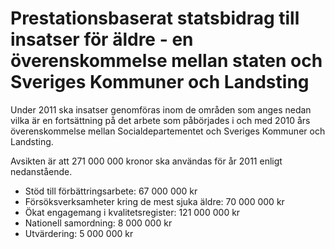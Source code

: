 # Prestationsbaserat statsbidrag till insatser för äldre - en överenskommelse mellan staten och Sveriges Kommuner och Landsting

Under 2011 ska insatser genomföras inom de områden som anges nedan vilka är en fortsättning på det arbete som påbörjades i och med 2010 års överenskommelse mellan Socialdepartementet och Sveriges Kommuner och Landsting.

Avsikten är att 271 000 000 kronor ska användas för år 2011 enligt nedanstående.

* Stöd till förbättringsarbete: 67 000 000 kr
* Försöksverksamheter kring de mest sjuka äldre: 70 000 000 kr
* Ökat engagemang i kvalitetsregister: 121 000 000 kr
* Nationell samordning: 8 000 000 kr
* Utvärdering: 5 000 000 kr
